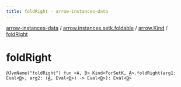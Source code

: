 ```yaml
---
title: foldRight - arrow-instances-data
---
```


[arrow-instances-data](../../index.html) / [arrow.instances.setk.foldable](../index.html) / [arrow.Kind](index.html) / [foldRight](./fold-right.html)

# foldRight

`@JvmName("foldRight") fun <A, B> Kind<ForSetK, `[`A`](fold-right.html#A)`>.foldRight(arg1: Eval<`[`B`](fold-right.html#B)`>, arg2: (`[`A`](fold-right.html#A)`, Eval<`[`B`](fold-right.html#B)`>) -> Eval<`[`B`](fold-right.html#B)`>): Eval<`[`B`](fold-right.html#B)`>`